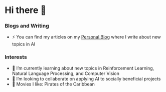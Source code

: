 # Hi there 👋

### Blogs and Writing
- :zap: You can find my articles on my [Personal Blog](https://medium.com/@mike-12) where I write about new topics in AI

### Interests
- 🌱 I’m currently learning about new topics in Reinforcement Learning, Natural Language Processing, and Computer Vision
- 👯 I’m looking to collaborate on applying AI to socially beneficial projects
- :movie_camera: Movies I like: Pirates of the Caribbean
<!--
- :palm_tree: I’m looking for help with learning about Neuroscience
-->

<!--
### Repositories that I'm currently contributing to
-->

<!--
- :star: In my [AI Blog's repo](https://github.com/mswang12/Blog), I learn about and explore new and exciting topics in AI
-->

<!--
[![Blog Repo](https://github-readme-stats.vercel.app/api/pin/?username=mswang12&repo=Blog)](https://github.com/mswang12/Blog)
[![DeepLearningDemos Repo](https://github-readme-stats.vercel.app/api/pin/?username=wileyw&repo=DeepLearningDemos&show_owner=true)](https://github.com/wileyw/DeepLearningDemos)
-->

<!--
### GitHub Stats
[![Top Langs](https://github-readme-stats.vercel.app/api/top-langs/?username=mswang12)](https://github.com/anuraghazra/github-readme-stats)
[![Github stats](https://github-readme-stats.vercel.app/api?username=mswang12&show_icons=true&line_height=27&include_all_commits=true&hide_rank=true)](https://github.com/anuraghazra/github-readme-stats)
-->

<!--
### About Me
- I'm an AI Engineer and Blogger who enjoys learning and writing about topics in Data Science and Machine Learning
-->


<!--
**mswang12/mswang12** is a ✨ _special_ ✨ repository because its `README.md` (this file) appears on your GitHub profile.

Here are some ideas to get you started:

- 🔭 I’m currently working on ...
- 🌱 I’m currently learning ...
- 👯 I’m looking to collaborate on ...
- 🤔 I’m looking for help with ...
- 💬 Ask me about ...
- 📫 How to reach me: ...
- 😄 Pronouns: ...
- ⚡ Fun fact: ...

# Resources:
https://towardsdatascience.com/build-a-stunning-readme-for-your-github-profile-9b80434fe5d7
-->
